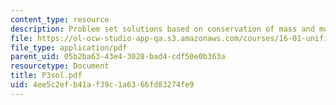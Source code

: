 ```yaml
---
content_type: resource
description: Problem set solutions based on conservation of mass and momentum.
file: https://ol-ocw-studio-app-qa.s3.amazonaws.com/courses/16-01-unified-engineering-i-ii-iii-iv-fall-2005-spring-2006/4ee5c2efb41af39c1a6366fd83274fe9_P3sol.pdf
file_type: application/pdf
parent_uid: 05b2ba63-43e4-3028-bad4-cdf50e0b363a
resourcetype: Document
title: P3sol.pdf
uid: 4ee5c2ef-b41a-f39c-1a63-66fd83274fe9
---
```

